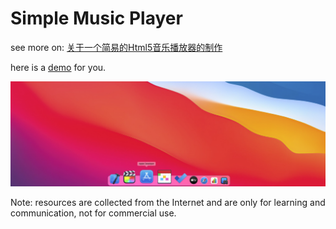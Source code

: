 # Simple Music Player
see more on: [关于一个简易的Html5音乐播放器的制作](https://blog.csdn.net/weixin_40722661/article/details/78299662)

here is a [demo](https://wykxldz.github.io/CollegeJoy/SimpleMusicPlayer/) for you.

![](./macosdock.png)


Note: resources are collected from the Internet and are only for learning and communication, not for commercial use.